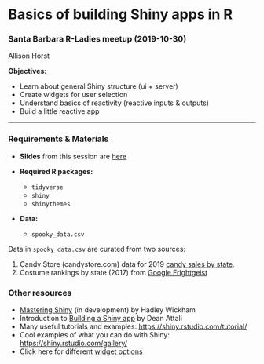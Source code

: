 # Basics of building Shiny apps in R
### Santa Barbara R-Ladies meetup (2019-10-30)
Allison Horst

**Objectives:**

- Learn about general Shiny structure (ui + server)
- Create widgets for user selection
- Understand basics of reactivity (reactive inputs & outputs)
- Build a little reactive app

---------

### Requirements & Materials

- **Slides** from this session are [here](https://docs.google.com/presentation/d/1QVgvVsVoYOXjqHKKx2o-cMOYLdh7FAq8Hyv_y-dSZmI/edit?usp=sharing) 

- **Required R packages:**

    - `tidyverse`
    - `shiny`
    - `shinythemes`

- **Data:**

    - `spooky_data.csv`

Data in `spooky_data.csv` are curated from two sources: 

1. Candy Store (candystore.com) data for 2019 [candy sales by state](https://www.candystore.com/blog/facts-trivia/halloween-candy-map-popular/).
2. Costume rankings by state (2017) from [Google Frightgeist](https://frightgeist.withgoogle.com/)



### Other resources

- [Mastering Shiny](https://mastering-shiny.org/) (in development) by Hadley Wickham 
- Introduction to [Building a Shiny app](https://deanattali.com/blog/building-shiny-apps-tutorial/) by Dean Attali
- Many useful tutorials and examples: https://shiny.rstudio.com/tutorial/
- Cool examples of what you can do with Shiny: https://shiny.rstudio.com/gallery/
- Click here for different [widget options](https://shiny.rstudio.com/gallery/widget-gallery.html)
